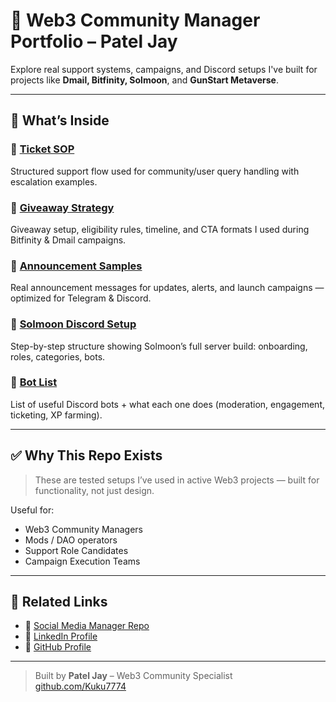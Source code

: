 # 🧩 Web3 Community Manager Portfolio – Patel Jay

Explore real support systems, campaigns, and Discord setups I've built for projects like **Dmail, Bitfinity, Solmoon**, and **GunStart Metaverse**.

---

## 📁 What’s Inside

### 🎫 [Ticket SOP](Ticket-System/Ticket-SOP.md)  
Structured support flow used for community/user query handling with escalation examples.

### 🎁 [Giveaway Strategy](Marketing-Campaigns/Giveaway-Strategy.md)  
Giveaway setup, eligibility rules, timeline, and CTA formats I used during Bitfinity & Dmail campaigns.

### 📢 [Announcement Samples](Announcements/Announcement-Samples.md)  
Real announcement messages for updates, alerts, and launch campaigns — optimized for Telegram & Discord.

### 🤖 [Solmoon Discord Setup](Discord-Setup/Solmoon-Setup.md)  
Step-by-step structure showing Solmoon’s full server build: onboarding, roles, categories, bots.

### 🤖 [Bot List](Discord-Setup/Bot-List.md)  
List of useful Discord bots + what each one does (moderation, engagement, ticketing, XP farming).

---

## ✅ Why This Repo Exists

> These are tested setups I’ve used in active Web3 projects — built for functionality, not just design.

Useful for:
- Web3 Community Managers  
- Mods / DAO operators  
- Support Role Candidates  
- Campaign Execution Teams

---

## 🔗 Related Links

- 📱 [Social Media Manager Repo](https://github.com/Kuku7774/social-media-strategy)  
- 🧾 [LinkedIn Profile](https://linkedin.com/in/patel-jay-908a30151)  
- 🧩 [GitHub Profile](https://github.com/Kuku7774)

---

> Built by **Patel Jay** – Web3 Community Specialist  
> [github.com/Kuku7774](https://github.com/Kuku7774)
